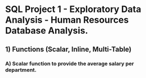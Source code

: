 # SQL Project 1 - Exploratory Data Analysis - Human Resources Database Analysis.

## 1) Functions (Scalar, Inline, Multi-Table)
### A) Scalar function to provide the average salary per department.
